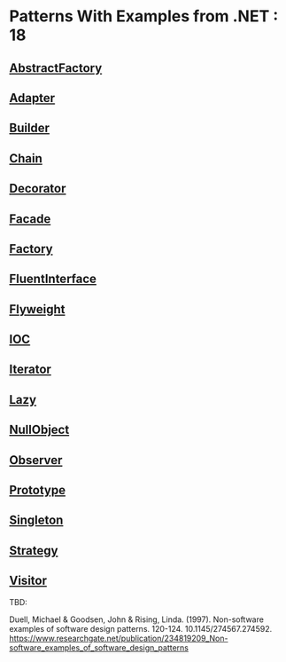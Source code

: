 
# Patterns With Examples from .NET  :  18


## [AbstractFactory](https://ignatandrei.github.io/patterns/docs/patterns/AbstractFactory)



    
## [Adapter](https://ignatandrei.github.io/patterns/docs/patterns/Adapter)



    
## [Builder](https://ignatandrei.github.io/patterns/docs/patterns/Builder)



    
## [Chain](https://ignatandrei.github.io/patterns/docs/patterns/Chain)



    
## [Decorator](https://ignatandrei.github.io/patterns/docs/patterns/Decorator)



    
## [Facade](https://ignatandrei.github.io/patterns/docs/patterns/Facade)



    
## [Factory](https://ignatandrei.github.io/patterns/docs/patterns/Factory)



    
## [FluentInterface](https://ignatandrei.github.io/patterns/docs/patterns/FluentInterface)



    
## [Flyweight](https://ignatandrei.github.io/patterns/docs/patterns/Flyweight)



    
## [IOC](https://ignatandrei.github.io/patterns/docs/patterns/IOC)



    
## [Iterator](https://ignatandrei.github.io/patterns/docs/patterns/Iterator)



    
## [Lazy](https://ignatandrei.github.io/patterns/docs/patterns/Lazy)



    
## [NullObject](https://ignatandrei.github.io/patterns/docs/patterns/NullObject)



    
## [Observer](https://ignatandrei.github.io/patterns/docs/patterns/Observer)



    
## [Prototype](https://ignatandrei.github.io/patterns/docs/patterns/Prototype)



    
## [Singleton](https://ignatandrei.github.io/patterns/docs/patterns/Singleton)



    
## [Strategy](https://ignatandrei.github.io/patterns/docs/patterns/Strategy)



    
## [Visitor](https://ignatandrei.github.io/patterns/docs/patterns/Visitor)



    
TBD:

Duell, Michael & Goodsen, John & Rising, Linda. (1997). Non-software examples of software design patterns. 120-124. 10.1145/274567.274592.
https://www.researchgate.net/publication/234819209_Non-software_examples_of_software_design_patterns
